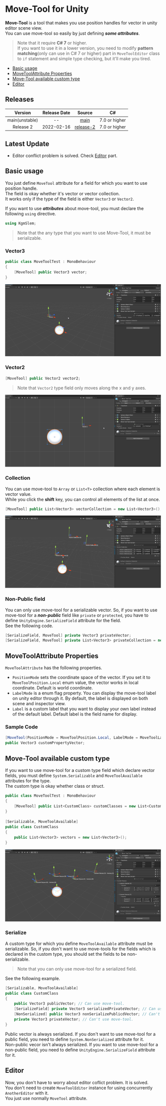 # Move-Tool for Unity

**Move-Tool** is a tool that makes you use position handles for vector in unity editor scene view.  
You can use move-tool so easily by just defining ***some attributes***.

> Note that it require **C# 7** or higher.  
> If you want to use it in a lower version, you need to modify **pattern matching**(only can use in C# 7 or higher) part in `MoveToolEditor` class to `if` statement and simple type checking, but it'll make you tired.

* [Basic usage](#basic-usage)
* [MoveToolAttribute Properties](#movetoolattribute-properties)
* [Move-Tool available custom type](#move-tool-available-custom-type)
* [Editor](#editor)

## Releases

|    Version     | Release Date |                                 Source                                 |      C#       |
| :------------: | :----------: | :--------------------------------------------------------------------: | :-----------: |
| main(unstable) |      --      |      [main](https://github.com/kgmslem/unity-move-tool/tree/main)      | 7.0 or higher |
|   Release 2    |  2022-02-16  | [release-2](https://github.com/kgmslem/unity-move-tool/tree/release-2) | 7.0 or higher |

## Latest Update

* Editor conflict problem is solved. Check [Editor](#editor) part.

## Basic usage

You just define `MoveTool` attribute for a field for which you want to use position handle.  
The field is okay whether it's vector or vector collection.  
It works only if the type of the field is either `Vector3` or `Vector2`.

If you want to use ***attributes*** about move-tool, you must declare the following `using` directive.

```c#
using KgmSlem;
```

> Note that the any type that you want to use Move-Tool, it must be serializable.

### Vector3

```c#
public class MoveToolTest : MonoBehaviour
{
    [MoveTool] public Vector3 vector;
}
```

![](/Images/move-tool-vector3.webp)


### Vector2

```c#
[MoveTool] public Vector2 vector2;
```

> Note that `Vector2` type field only moves along the x and y axes.

![](/Images/move-tool-vector2.webp)

### Collection

You can use move-tool to `Array` or `List<T>` collection where each element is vector value.  
While you click the **shift** key, you can control all elements of the list at once.

```c#
[MoveTool] public List<Vector3> vectorCollection = new List<Vector3>(); // Vector3[] array is also okay.
```

![](/Images/move-tool-collection.webp)


### Non-Public field

You can only use move-tool for a serializable vector. 
So, if you want to use move-tool for a ***non-public*** field like `private` or `protected`, you have to define `UnityEngine.SerializeField` attribute for the field.  
See the following code.

```c#
[SerializeField, MoveTool] private Vector3 privateVector;
[SerializeField, MoveTool] private List<Vector3> privateCollection = new List<Vector3>();
```

## MoveToolAttribute Properties

`MoveToolAttribute` has the following properties.

* `PositionMode` sets the coordinate space of the vector. If you set it to `MoveToolPosition.Local` enum value, the vector works in local coordinate. Default is world coordinate.
* `LabelMode` is a enum flag property. You can display the move-tool label on unity editor through it. By default, the label is displayed on both scene and inspector view.
* `Label` is a custom label that you want to display your own label instead of the default label. Default label is the field name for display.

### Sample Code

```c#
[MoveTool(PositionMode = MoveToolPosition.Local, LabelMode = MoveToolLabel.SceneView, Label = "My Custom Label")]
public Vector3 customPropertyVector;
```

## Move-Tool available custom type

If you want to use move-tool for a custom type field which declare vector fields, you must define `System.Serializable` and `MoveToolAvailable` attributes for the type.  
The custom type is okay whether class or struct.

```c#
public class MoveToolTest : MonoBehaviour
{
    [MoveTool] public List<CustomClass> customClasses = new List<CustomClass>();
}

[Serializable, MoveToolAvailable]
public class CustomClass
{
    public List<Vector3> vectors = new List<Vector3>();
}
```

![](/Images/move-tool-custom-type-collection.webp)

### Serialize

A custom type for which you define `MoveToolAvailable` attribute must be serializable. So, if you don't want to use move-tools for the fields which is declared in the custom type, you should set the fields to be non-serializable.  

> Note that you can only use move-tool for a serialized field.

See the following example.

```c#
[Serializable, MoveToolAvailable]
public class CustomClass
{
    public Vector3 publicVector; // Can use move-tool.
    [SerializeField] private Vector3 serializedPrivateVector; // Can use move-tool.
    [NonSerialized] public Vector3 nonSerializePublicdVector; // Can't use move-tool.
    private Vector3 privateVector; // Can't use move-tool.
}
```

Public vector is always serialized. If you don't want to use move-tool for a public field, you need to define `System.NonSerialized` attribute for it.  
Non-public vecor isn't always serialized. If you want to use move-tool for a non-public field, you need to define `UnityEngine.SerializeField` attribute for it.  

## Editor

Now, you don't have to worry about editor coflict problem. It is solved.  
You don't need to create `MoveToolEditor` instance for using concurrently `AnotherEditor` with it.  
You just use normally `MoveTool` attribute.